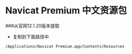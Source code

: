 # Navicat Premium 中文资源包

###从官网12.1.20版本提取

- 复制到下面路径中

```
/Applications/Navicat Premium.app/Contents/Resources
```